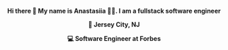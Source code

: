  

<div align="center">
<strong> <p>Hi there 👋  My name is Anastasiia 👩🏻‍. I am a fullstack software engineer</p> </strong>
  <strong> <p>📍 Jersey City, NJ </p> </strong>
 <strong><p> 💻 Software Engineer at Forbes</p></strong>
  <p> </p>
</div>


